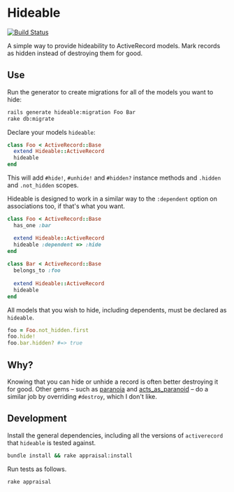 # Hideable

[![Build Status](https://secure.travis-ci.org/joecorcoran/hideable.png?branch=master)](http://travis-ci.org/joecorcoran/hideable)

A simple way to provide hideability to ActiveRecord models. Mark records as hidden instead of destroying them for good.

## Use

Run the generator to create migrations for all of the models you want to hide:

```bash
rails generate hideable:migration Foo Bar
rake db:migrate
```
    
Declare your models `hideable`:
 
```ruby
class Foo < ActiveRecord::Base
  extend Hideable::ActiveRecord
  hideable
end
```
    
This will add `#hide!`, `#unhide!` and `#hidden?` instance methods and `.hidden` and `.not_hidden` scopes.
    
Hideable is designed to work in a similar way to the `:dependent` option on associations too, if that's what you want.

```ruby
class Foo < ActiveRecord::Base
  has_one :bar

  extend Hideable::ActiveRecord
  hideable :dependent => :hide
end
    
class Bar < ActiveRecord::Base
  belongs_to :foo
      
  extend Hideable::ActiveRecord
  hideable
end
```

All models that you wish to hide, including dependents, must be declared as `hideable`.

```ruby
foo = Foo.not_hidden.first
foo.hide!
foo.bar.hidden? #=> true
```

## Why?

Knowing that you can hide or unhide a record is often better destroying it for good. Other gems – such as [paranoia](https://github.com/radar/paranoia) and [acts_as_paranoid](https://github.com/technoweenie/acts_as_paranoid) – do a similar job by overriding `#destroy`, which I don't like.

## Development

Install the general dependencies, including all the versions of `activerecord` that `hideable` is tested against.

```bash
bundle install && rake appraisal:install
```

Run tests as follows.

```bash
rake appraisal
```

